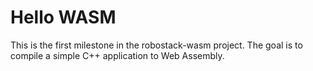 # Hello WASM

This is the first milestone in the robostack-wasm project. The goal is to compile a simple C++ application to Web Assembly.